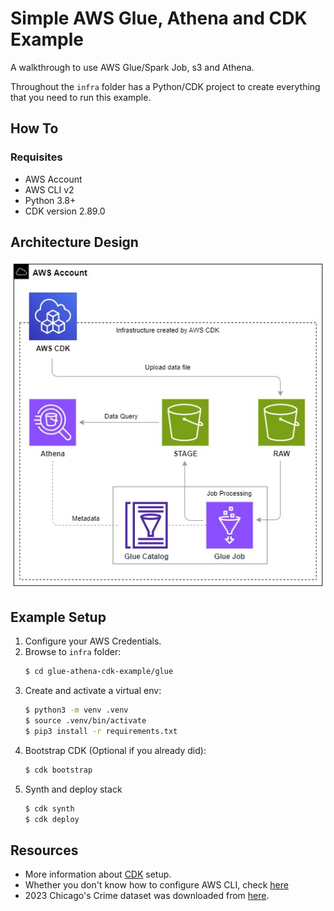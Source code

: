 # Simple AWS Glue, Athena and CDK Example

A walkthrough to use AWS Glue/Spark Job, s3 and Athena.

Throughout the  `infra` folder has a Python/CDK project to create everything that you need to run this example.

## How To

### Requisites

* AWS Account
* AWS CLI v2
* Python 3.8+
* CDK version 2.89.0

## Architecture Design

![design](assets\design\glue-athena-example-design.jpg?raw=true "architecture design")

## Example Setup

1. Configure your AWS Credentials. 
2. Browse to `infra` folder:
    ```bash
    $ cd glue-athena-cdk-example/glue 
    ```
3. Create and activate a virtual env:
    ```bash
    $ python3 -m venv .venv
    $ source .venv/bin/activate
    $ pip3 install -r requirements.txt
    ```
4. Bootstrap CDK (Optional if you already did):
    ```bash
    $ cdk bootstrap
    ```
5. Synth and deploy stack
    ```bash
    $ cdk synth
    $ cdk deploy
    ```

## Resources

* More information about [CDK](https://docs.aws.amazon.com/cdk/v2/guide/getting_started.html) setup.
* Whether you don't know how to configure AWS CLI, check [here](https://docs.aws.amazon.com/cli/latest/userguide/cli-chap-configure.html)
* 2023 Chicago's Crime dataset was downloaded from [here](https://data.cityofchicago.org/Public-Safety/Crimes-2023/xguy-4ndq).